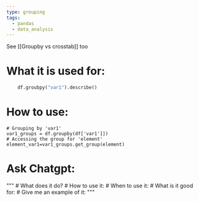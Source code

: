 ```yaml
---
type: grouping
tags:
  - pandas
  - data_analysis
---
```


See [[Groupby vs crosstab]] too
# What it is used for:

```python
	df.groubpy("var1").describe()
```


# How to use:

```
# Grouping by 'var1' 
var1_groups = df.groupby(df['var1']]) 
# Accessing the group for 'element' 
element_var1=var1_groups.get_group(element)
```



# Ask Chatgpt:


"""
	# What does it do?
	# How to use it:
	# When to use it:
	# What is it good for:
	# Give me an example of it:
"""

